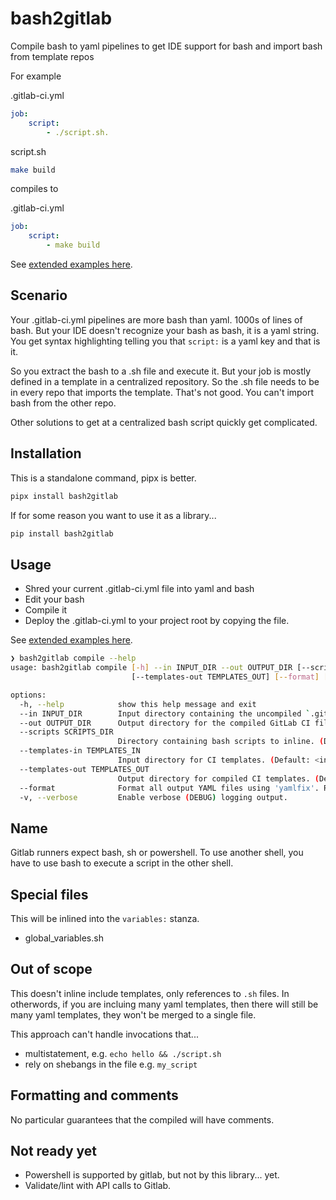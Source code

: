# bash2gitlab
Compile bash to yaml pipelines to get IDE support for bash and import bash from template repos

For example

.gitlab-ci.yml
```yaml
job:
    script:
        - ./script.sh.
```

script.sh
```bash
make build
```

compiles to

.gitlab-ci.yml
```yaml
job:
    script:
        - make build
```

See [extended examples here](https://github.com/matthewdeanmartin/bash2gitlab/tree/main/examples).

## Scenario
Your .gitlab-ci.yml pipelines are more bash than yaml. 1000s of lines of bash. But your IDE doesn't recognize
your bash as bash, it is a yaml string. You get syntax highlighting telling you that `script:` is a yaml key and that
is it.

So you extract the bash to a .sh file and execute it. But your job is mostly defined in a template in a centralized
repository. So the .sh file needs to be in every repo that imports the template. That's not good. You can't import
bash from the other repo.

Other solutions to get at a centralized bash script quickly get complicated.

## Installation

This is a standalone command, pipx is better.

```bash
pipx install bash2gitlab
```

If for some reason you want to use it as a library...

```bash
pip install bash2gitlab
```

## Usage

- Shred your current .gitlab-ci.yml file into yaml and bash
- Edit your bash
- Compile it
- Deploy the .gitlab-ci.yml to your project root by copying the file.

See [extended examples here](https://github.com/matthewdeanmartin/bash2gitlab/tree/main/examples).

```bash
❯ bash2gitlab compile --help
usage: bash2gitlab compile [-h] --in INPUT_DIR --out OUTPUT_DIR [--scripts SCRIPTS_DIR] [--templates-in TEMPLATES_IN]
                           [--templates-out TEMPLATES_OUT] [--format] [-v]

options:
  -h, --help            show this help message and exit
  --in INPUT_DIR        Input directory containing the uncompiled `.gitlab-ci.yml` and other sources.
  --out OUTPUT_DIR      Output directory for the compiled GitLab CI files.
  --scripts SCRIPTS_DIR
                        Directory containing bash scripts to inline. (Default: <in>)
  --templates-in TEMPLATES_IN
                        Input directory for CI templates. (Default: <in>)
  --templates-out TEMPLATES_OUT
                        Output directory for compiled CI templates. (Default: <out>)
  --format              Format all output YAML files using 'yamlfix'. Requires yamlfix to be installed.
  -v, --verbose         Enable verbose (DEBUG) logging output.
```

## Name
Gitlab runners expect bash, sh or powershell. To use another shell, you have to use bash to execute a script in the other
shell.

## Special files

This will be inlined into the `variables:` stanza.

- global_variables.sh

## Out of scope
This doesn't inline include templates, only references to `.sh` files. In otherwords, if you are incluing many yaml
templates, then there will still be many yaml templates, they won't be merged to a single file.

This approach can't handle invocations that...

- multistatement, e.g. `echo hello && ./script.sh`
- rely on shebangs in the file e.g. `my_script`


## Formatting and comments
No particular guarantees that the compiled will have comments.

## Not ready yet
- Powershell is supported by gitlab, but not by this library... yet.
- Validate/lint with API calls to Gitlab.